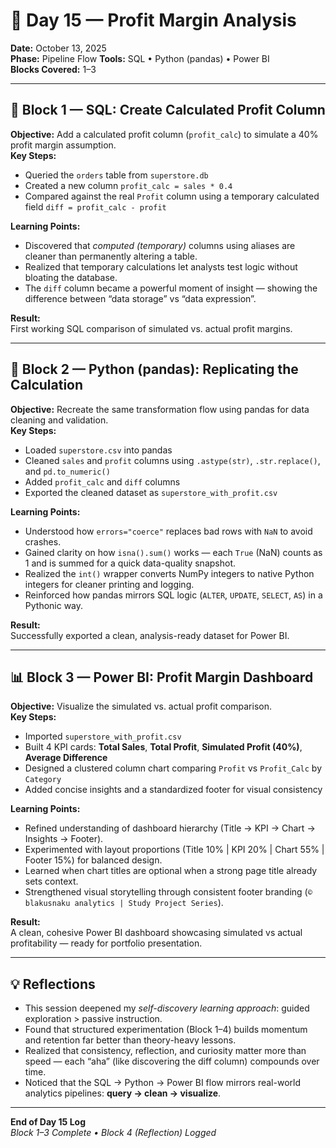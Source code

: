 # 🧠 Day 15 — Profit Margin Analysis  
**Date:** October 13, 2025  
**Phase:** Pipeline Flow
**Tools:** SQL • Python (pandas) • Power BI  
**Blocks Covered:** 1–3  

---

## 🧩 Block 1 — SQL: Create Calculated Profit Column
**Objective:** Add a calculated profit column (`profit_calc`) to simulate a 40% profit margin assumption.  
**Key Steps:**
- Queried the `orders` table from `superstore.db`
- Created a new column `profit_calc = sales * 0.4`
- Compared against the real `Profit` column using a temporary calculated field `diff = profit_calc - profit`

**Learning Points:**
- Discovered that *computed (temporary)* columns using aliases are cleaner than permanently altering a table.
- Realized that temporary calculations let analysts test logic without bloating the database.
- The `diff` column became a powerful moment of insight — showing the difference between “data storage” vs “data expression”.

**Result:**  
First working SQL comparison of simulated vs. actual profit margins.  

---

## 🐍 Block 2 — Python (pandas): Replicating the Calculation
**Objective:** Recreate the same transformation flow using pandas for data cleaning and validation.  
**Key Steps:**
- Loaded `superstore.csv` into pandas  
- Cleaned `sales` and `profit` columns using `.astype(str)`, `.str.replace()`, and `pd.to_numeric()`  
- Added `profit_calc` and `diff` columns  
- Exported the cleaned dataset as `superstore_with_profit.csv`  

**Learning Points:**
- Understood how `errors="coerce"` replaces bad rows with `NaN` to avoid crashes.
- Gained clarity on how `isna().sum()` works — each `True` (NaN) counts as 1 and is summed for a quick data-quality snapshot.
- Realized the `int()` wrapper converts NumPy integers to native Python integers for cleaner printing and logging.
- Reinforced how pandas mirrors SQL logic (`ALTER`, `UPDATE`, `SELECT`, `AS`) in a Pythonic way.

**Result:**  
Successfully exported a clean, analysis-ready dataset for Power BI.  

---

## 📊 Block 3 — Power BI: Profit Margin Dashboard
**Objective:** Visualize the simulated vs. actual profit comparison.  
**Key Steps:**
- Imported `superstore_with_profit.csv`
- Built 4 KPI cards: **Total Sales**, **Total Profit**, **Simulated Profit (40%)**, **Average Difference**
- Designed a clustered column chart comparing `Profit` vs `Profit_Calc` by `Category`
- Added concise insights and a standardized footer for visual consistency  

**Learning Points:**
- Refined understanding of dashboard hierarchy (Title → KPI → Chart → Insights → Footer).
- Experimented with layout proportions (Title 10% | KPI 20% | Chart 55% | Footer 15%) for balanced design.
- Learned when chart titles are optional when a strong page title already sets context.
- Strengthened visual storytelling through consistent footer branding (`© blakusnaku analytics | Study Project Series`).

**Result:**  
A clean, cohesive Power BI dashboard showcasing simulated vs actual profitability — ready for portfolio presentation.

---

## 💡 Reflections
- This session deepened my *self-discovery learning approach*: guided exploration > passive instruction.  
- Found that structured experimentation (Block 1–4) builds momentum and retention far better than theory-heavy lessons.  
- Realized that consistency, reflection, and curiosity matter more than speed — each “aha” (like discovering the diff column) compounds over time.  
- Noticed that the SQL → Python → Power BI flow mirrors real-world analytics pipelines: **query → clean → visualize**.  

---

**End of Day 15 Log**  
*Block 1–3 Complete • Block 4 (Reflection) Logged*  